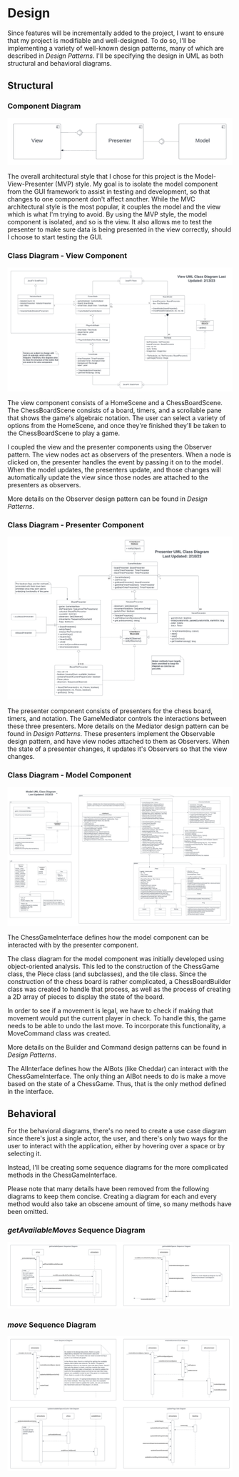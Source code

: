 # Design

Since features will be incrementally added to the project, I want to ensure that my project is modifiable and well-designed.
To do so, I'll be implementing a variety of well-known design patterns, many of which are described in *Design Patterns*.
I'll be specifying the design in UML as both structural and behavioral diagrams.

## Structural

### Component Diagram
![](resources/component_diagram.png)

The overall architectural style that I chose for this project is the Model-View-Presenter (MVP) style.
My goal is to isolate the model component from the GUI framework to assist in testing and development, so that changes to one component don't affect another.
While the MVC architectural style is the most popular, it couples the model and the view which is what I'm trying to avoid.
By using the MVP style, the model component is isolated, and so is the view.
It also allows me to test the presenter to make sure data is being presented in the view correctly, should I choose to start testing the GUI.

### Class Diagram - View Component
![](resources/class_diagram_view_component.png)

The view component consists of a HomeScene and a ChessBoardScene.
The ChessBoardScene consists of a board, timers, and a scrollable pane that shows the game's algebraic notation.
The user can select a variety of options from the HomeScene, and once they're finished they'll be taken to the ChessBoardScene to play a game.

I coupled the view and the presenter components using the Observer pattern.
The view nodes act as observers of the presenters. 
When a node is clicked on, the presenter handles the event by passing it on to the model.
When the model updates, the presenters update, and those changes will automatically update the view since those nodes are attached to the presenters as observers.

More details on the Observer design pattern can be found in *Design Patterns*.

### Class Diagram - Presenter Component
![](resources/class_diagram_presenter_component.png)

The presenter component consists of presenters for the chess board, timers, and notation.
The GameMediator controls the interactions between these three presenters.
More details on the Mediator design pattern can be found in *Design Patterns*.
These presenters implement the Observable design pattern, and have view nodes attached to them as Observers.
When the state of a presenter changes, it updates it's Observers so that the view changes.

### Class Diagram - Model Component
![](resources/class_diagram_model_component.png)

The ChessGameInterface defines how the model component can be interacted with by the presenter component.

The class diagram for the model component was initially developed using object-oriented analysis.
This led to the construction of the ChessGame class, the Piece class (and subclasses), and the tile class.
Since the construction of the chess board is rather complicated, a ChessBoardBuilder class was created to handle that process, as well as the process of creating a 2D array of pieces to display the state of the board.

In order to see if a movement is legal, we have to check if making that movement would put the current player in check.
To handle this, the game needs to be able to undo the last move.
To incorporate this functionality, a MoveCommand class was created.

More details on the Builder and Command design patterns can be found in *Design Patterns*.

The AIInterface defines how the AIBots (like Cheddar) can interact with the ChessGameInterface.
The only thing an AIBot needs to do is make a move based on the state of a ChessGame. 
Thus, that is the only method defined in the interface.

## Behavioral

For the behavioral diagrams, there's no need to create a use case diagram since there's just a single actor, the user, and there's only two ways for the user to interact with the application, either by hovering over a space or by selecting it.

Instead, I'll be creating some sequence diagrams for the more complicated methods in the ChessGameInterface.

Please note that many details have been removed from the following diagrams to keep them concise.
Creating a diagram for each and every method would also take an obscene amount of time, so many methods have been omitted.

### *getAvailableMoves* Sequence Diagram

![](resources/get_available_moves_sequence_diagram.png)

### *move* Sequence Diagram

![](resources/move_sequence_diagram.png)
